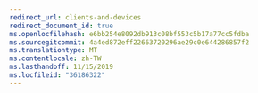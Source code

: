 ```yaml
---
redirect_url: clients-and-devices
redirect_document_id: true
ms.openlocfilehash: e6bb254e8092db913c08bf553c5b17a77cc5fdba
ms.sourcegitcommit: 4a4ed872eff22663720296ae29c0e644286857f2
ms.translationtype: MT
ms.contentlocale: zh-TW
ms.lasthandoff: 11/15/2019
ms.locfileid: "36186322"
---
```

